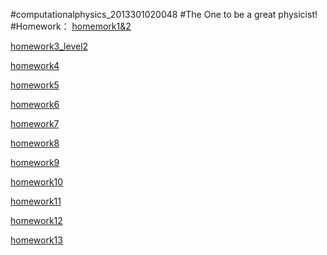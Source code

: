 #computationalphysics_2013301020048
#The One to be a great physicist!
#Homework：
[homemork1&2](https://github.com/Neoofchina/computationalphysics_N2013301020048/blob/master/homework/homework1%262 )

[homework3_level2](https://github.com/Neoofchina/computationalphysics_N2013301020048/blob/master/homework/homework3_level2.md)

[homework4](https://github.com/Neoofchina/computationalphysics_N2013301020048/blob/master/homework/homework4.md)

[homework5](https://github.com/Neoofchina/computationalphysics_N2013301020048/blob/master/homework/homework5.md)

[homework6](https://github.com/Neoofchina/computationalphysics_N2013301020048/blob/master/homework/homework6_L3.md)

[homework7](https://github.com/Neoofchina/computationalphysics_N2013301020048/blob/master/homework/homewoek7.md)

[homework8](https://github.com/Neoofchina/computationalphysics_N2013301020048/blob/master/homework/homework8.md)

[homework9](https://www.zybuluo.com/Neolee/note/355898)

[homework10](https://www.zybuluo.com/Neolee/note/363457)

[homework11](https://www.zybuluo.com/Neolee/note/370345)

[homework12](https://www.zybuluo.com/Neolee/note/381062)

[homework13](https://www.zybuluo.com/Neolee/note/385918)
